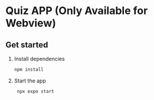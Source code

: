 # Quiz APP (Only Available for Webview)

## Get started

1. Install dependencies

   ```bash
   npm install
   ```

2. Start the app

   ```bash
    npx expo start
   ```

